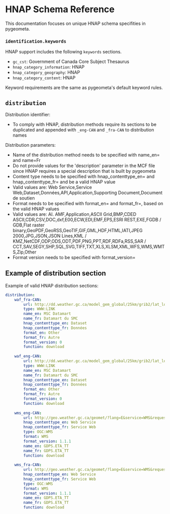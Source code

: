# HNAP Schema Reference

This documentation focuses on unique HNAP schema specifities in pygeometa.

### `identification.keywords`

HNAP support includes the following `keywords` sections.

* `gc_cst`: Government of Canada Core Subject Thesaurus
* `hnap_category_information`: HNAP
* `hnap_category_geography`: HNAP
* `hnap_category_content`: HNAP

Keyword requirements are the same as pygeometa's default keyword rules.

## `distribution`

Distribution identifier:
* To comply with HNAP, distribution methods require its sections to be duplicated and appended with `_eng-CAN` and `_fra-CAN` to distribution names

Distribution parameters:
* Name of the distribution method needs to be specified with name_en= and name=Fr
* Do not provide values for the 'description' parameter in the MCF file since HNAP requires a special description that is built by pygeometa
* Content type needs to be specified with hnap_contenttype_en= and hnap_contenttype_fr= and be a valid HNAP value
 * Valid values are: Web Service,Service Web,Dataset,Données,API,Application,Supporting Document,Document de soutien 
* Format needs to be specified with format_en= and format_fr=, based on the valid HNAP values
 * Valid values are: AI. AMF,Application,ASCII Grid,BMP,CDED ASCII,CDR,CSV,DOC,dxf,E00,ECW,EDI,EMF,EPS,ESRI REST,EXE,FGDB / GDB,Flat raster binary,GeoPDF,GeoRSS,GeoTIF,GIF,GML,HDF,HTML,IATI,JPEG 2000,JPG,JSON,JSON Lines,KML / KMZ,NetCDF,ODP,ODS,ODT,PDF,PNG,PPT,RDF,RDFa,RSS,SAR / CCT,SAV,SEGY,SHP,SQL,SVG,TIFF,TXT,XLS,XLSM,XML,WFS,WMS,WMTS,Zip,Other
* Format version needs to be specified with format_version=

## Example of distribution section

Example of valid HNAP distribution sections:

```yaml
distribution:
    waf_fra-CAN:
        url: http://dd.weather.gc.ca/model_gem_global/25km/grib2/lat_lon/
        type: WWW:LINK
        name_en: MSC Datamart
        name_fr: Datamart du SMC
        hnap_contenttype_en: Dataset
        hnap_contenttype_fr: Données
        format_en: Other
        format_fr: Autre
        format_version: 0
        function: download
        
    waf_eng-CAN:
        url: http://dd.weather.gc.ca/model_gem_global/25km/grib2/lat_lon/
        type: WWW:LINK
        name_en: MSC Datamart
        name_fr: Datamart du SMC
        hnap_contenttype_en: Dataset
        hnap_contenttype_fr: Données
        format_en: Other
        format_fr: Autre
        format_version: 0
        function: download
        
    wms_eng-CAN:
        url: http://geo.weather.gc.ca/geomet/?lang=E&service=WMS&request=GetCapabilities&layers=GDPS.ETA_TT
        hnap_contenttype_en: Web Service
        hnap_contenttype_fr: Service Web
        type: OGC:WMS
        format: WMS
        format_version: 1.1.1
        name_en: GDPS.ETA_TT
        name_fr: GDPS.ETA_TT
        function: download
        
    wms_fra-CAN:
        url: http://geo.weather.gc.ca/geomet/?lang=E&service=WMS&request=GetCapabilities&layers=GDPS.ETA_TT
        hnap_contenttype_en: Web Service
        hnap_contenttype_fr: Service Web
        type: OGC:WMS
        format: WMS
        format_version: 1.1.1
        name_en: GDPS.ETA_TT
        name_fr: GDPS.ETA_TT
        function: download
```
